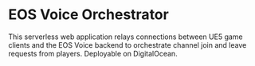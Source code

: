 # EOS Voice Orchestrator

This serverless web application relays connections between UE5 game clients and the EOS Voice backend to orchestrate channel join and leave requests from players. Deployable on DigitalOcean.
